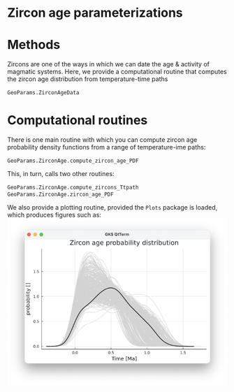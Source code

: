# Zircon age parameterizations

# Methods
Zircons are one of the ways in which we can date the age & activity of magmatic systems. 
Here, we provide a computational routine that computes the zircon age distribution from temperature-time paths

```@docs
GeoParams.ZirconAgeData
```
# Computational routines
There is one main routine with which you can compute zircon age probability density functions from a range of temperature-ime paths:

```@docs
GeoParams.ZirconAge.compute_zircon_age_PDF
```

This, in turn, calls two other routines:
```@docs
GeoParams.ZirconAge.compute_zircons_Ttpath
GeoParams.ZirconAge.zircon_age_PDF
```

We also provide a plotting routine, provided the `Plots` package is loaded, which produces figures such as:
![subet3](./assets/img/ZirconAge_PDF.png)
